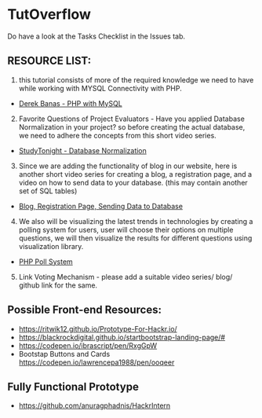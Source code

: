# TutOverflow

Do have a look at the Tasks Checklist in the Issues tab.

## RESOURCE LIST:

1. this tutorial consists of more of the required knowledge we need to have while working with MYSQL Connectivity with PHP.
- [Derek Banas - PHP with MySQL](https://www.youtube.com/watch?v=l21g8dJmD7U&list=PL21E20F9A122DC853)

2. Favorite Questions of Project Evaluators - Have you applied Database Normalization in your project? so before creating the actual database, we need to adhere the concepts from this short video series.
- [StudyTonight - Database Normalization](https://www.youtube.com/watch?v=xoTyrdT9SZI&list=PLLGlmW7jT-nTr1ory9o2MgsOmmx2w8FB3)

3. Since we are adding the functionality of blog in our website, here is another short video series for creating a blog, a registration page, and a video on how to send data to your database. (this may contain another set of SQL tables)
- [Blog, Registration Page, Sending Data to Database](https://www.youtube.com/playlist?list=PLzD5adSnykcfPsKV2tFy25TWj9ReuX8AB)

4. We also will be visualizing the latest trends in technologies by creating a polling system for users, user will choose their options on multiple questions, we will then visualize the results for different questions using visualization library.
 - [PHP Poll System](https://www.youtube.com/playlist?list=PLfdtiltiRHWEdQ2Wzp8cOdz4Q0rNPuE3G)

5. Link Voting Mechanism  - please add a suitable video series/  blog/ github link for the same.

## Possible Front-end Resources:

* https://ritwik12.github.io/Prototype-For-Hackr.io/
* https://blackrockdigital.github.io/startbootstrap-landing-page/#
* https://codepen.io/ibrascript/pen/RxgGpW
* Bootstap Buttons and Cards https://codepen.io/lawrencepa1988/pen/ooqeer

## Fully Functional Prototype
* https://github.com/anuragphadnis/HackrIntern

